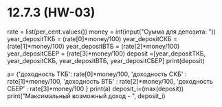 # 12.7.3 (HW-03)

rate = list(per_cent.values())
money = int(input("Сумма для депозита: "))
year_depositТКБ = (rate[0]*money/100)
year_depositСКБ = (rate[1]*money/100)
year_depositВТБ = (rate[2]*money/100)
year_depositСБЕР = (rate[3]*money/100)
deposit =[year_depositТКБ, year_depositСКБ, year_depositВТБ, year_depositСБЕР]
print(deposit)


a= {'доходность ТКБ': rate[0]*money/100, 'доходность СКБ' : rate[1]*money/100, 'доходность ВТБ' : rate[2]*money/100, 'доходность СБЕР' : rate[3]*money/100  }
print(a)
deposit_i=(max(deposit))
print("Максимальный возможный доход -  ", deposit_i)
